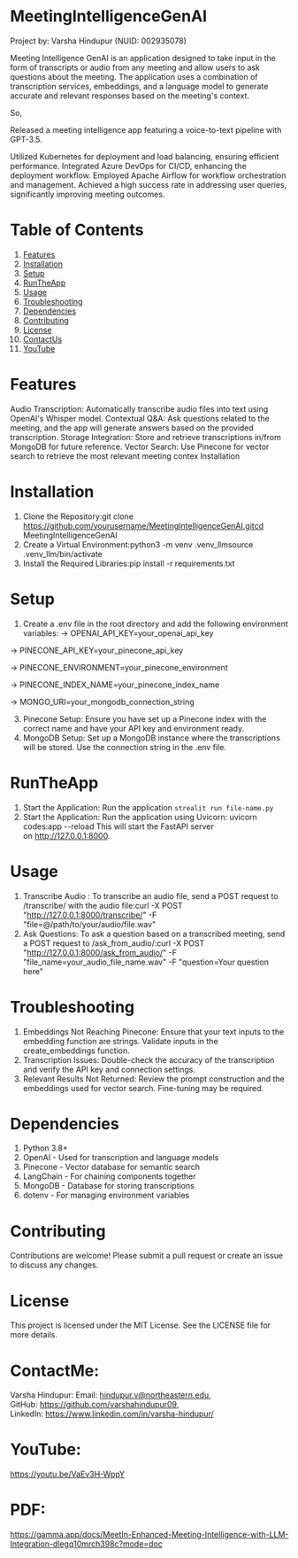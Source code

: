 # MeetingIntelligenceGenAI

Project by: Varsha Hindupur (NUID: 002935078)

Meeting Intelligence GenAI is an application designed to take input in the form of transcripts or audio from any meeting and allow users to ask questions about the meeting. The application uses a combination of transcription services, embeddings, and a language model to generate accurate and relevant responses based on the meeting's context.

So,
<p>Released a meeting intelligence app featuring a voice-to-text pipeline with GPT-3.5.</p>
Utilized Kubernetes for deployment and load balancing, ensuring efficient performance.
Integrated Azure DevOps for CI/CD, enhancing the deployment workflow.
Employed Apache Airflow for workflow orchestration and management.
Achieved a high success rate in addressing user queries, significantly improving meeting outcomes.


# Table of Contents

1. [Features](#Features)
2. [Installation](#Installation)
3. [Setup](#Setup)
4. [RunTheApp](#RunTheApp)
5. [Usage](#Usage)
6. [Troubleshooting](#Troubleshooting)
7. [Dependencies](#Dependencies)
8. [Contributing](#Contributing)
9. [License](#License)
10. [ContactUs](#ContactUs)
11. [YouTube](#YouTube)
    

# Features

Audio Transcription: Automatically transcribe audio files into text using OpenAI's Whisper model. Contextual Q&A: Ask questions related to the meeting, and the app will generate answers based on the provided transcription. Storage Integration: Store and retrieve transcriptions in/from MongoDB for future reference. Vector Search: Use Pinecone for vector search to retrieve the most relevant meeting contex
Installation

# Installation

1. Clone the Repository:git clone https://github.com/yourusername/MeetingIntelligenceGenAI.gitcd MeetingIntelligenceGenAI
2. Create a Virtual Environment:python3 -m venv .venv_llmsource .venv_llm/bin/activate
3. Install the Required Libraries:pip install -r requirements.txt

# Setup

1. Create a .env file in the root directory and add the following environment variables:
-> OPENAI_API_KEY=your_openai_api_key
   
-> PINECONE_API_KEY=your_pinecone_api_key

-> PINECONE_ENVIRONMENT=your_pinecone_environment

-> PINECONE_INDEX_NAME=your_pinecone_index_name

-> MONGO_URI=your_mongodb_connection_string

3. Pinecone Setup: Ensure you have set up a Pinecone index with the correct name and have your API key and environment ready.
4. MongoDB Setup: Set up a MongoDB instance where the transcriptions will be stored. Use the connection string in the .env file.

# RunTheApp

1. Start the Application: Run the application ```strealit run file-name.py```
2. Start the Application: Run the application using Uvicorn: uvicorn codes:app --reload This will start the FastAPI server on http://127.0.0.1:8000.

# Usage

1. Transcribe Audio : To transcribe an audio file, send a POST request to /transcribe/ with the audio file:curl -X POST "http://127.0.0.1:8000/transcribe/" -F "file=@/path/to/your/audio/file.wav"
2. Ask Questions: To ask a question based on a transcribed meeting, send a POST request to /ask_from_audio/:curl -X POST "http://127.0.0.1:8000/ask_from_audio/" -F "file_name=your_audio_file_name.wav" -F "question=Your question here"

# Troubleshooting

1. Embeddings Not Reaching Pinecone: Ensure that your text inputs to the embedding function are strings. Validate inputs in the create_embeddings function.
2. Transcription Issues: Double-check the accuracy of the transcription and verify the API key and connection settings.
3. Relevant Results Not Returned: Review the prompt construction and the embeddings used for vector search. Fine-tuning may be required.

# Dependencies

1. Python 3.8+
2. OpenAI - Used for transcription and language models
3. Pinecone - Vector database for semantic search
4. LangChain - For chaining components together
5. MongoDB - Database for storing transcriptions
6. dotenv - For managing environment variables

# Contributing
Contributions are welcome! Please submit a pull request or create an issue to discuss any changes.

# License
This project is licensed under the MIT License. See the LICENSE file for more details.

# ContactMe:

Varsha Hindupur:
   Email: hindupur.v@northeastern.edu, <br>
   GitHub: https://github.com/varshahindupur09, <br>
   LinkedIn: https://www.linkedin.com/in/varsha-hindupur/ <br>

# YouTube:
https://youtu.be/VaEv3H-WppY 

# PDF: 
https://gamma.app/docs/MeetIn-Enhanced-Meeting-Intelligence-with-LLM-Integration-dlegq10mrch398c?mode=doc
